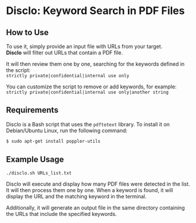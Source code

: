 # Disclo: Keyword Search in PDF Files

## How to Use

To use it, simply provide an input file with URLs from your target.  
**Disclo** will filter out URLs that contain a PDF file.  

It will then review them one by one, searching for the keywords defined in the script:  
`strictly private|confidential|internal use only`  

You can customize the script to remove or add keywords, for example:  
`strictly private|confidential|internal use only|another string`

## Requirements

Disclo is a Bash script that uses the `pdftotext` library. To install it on Debian/Ubuntu Linux, run the following command:  

```bash
$ sudo apt-get install poppler-utils
```

## Example Usage
```bash
./disclo.sh URLs_list.txt
```
Disclo will execute and display how many PDF files were detected in the list.
It will then process them one by one. When a keyword is found, it will display the URL and the matching keyword in the terminal.

Additionally, it will generate an output file in the same directory containing the URLs that include the specified keywords.
